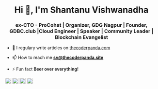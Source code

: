 <h1 align="center">Hi 👋, I'm Shantanu Vishwanadha</h1>
<h3 align="center">ex-CTO - ProCohat | Organizer, GDG Nagpur | Founder, GDBC.club |Cloud Engineer | Speaker | Community Leader | Blockchain Evangelist</h3>

- 📝 I regulary write articles on [thecoderpanda.com](thecoderpanda.com)

- 📫 How to reach me **sv@thecoderpanda.site**

- ⚡ Fun fact **Beer over everything!**


<a href="https://twitter.com/thecoderpanda" target="blank"><img align="center" src="https://cdn.jsdelivr.net/npm/simple-icons@3.0.1/icons/twitter.svg" alt="thecoderpanda" height="20" width="20" /></a>
<a href="https://linkedin.com/in/thecoderpanda" target="blank"><img align="center" src="https://cdn.jsdelivr.net/npm/simple-icons@3.0.1/icons/linkedin.svg" alt="thecoderpanda" height="20" width="20" /></a>
<a href="https://fb.com/shantanu.vishwanadha1" target="blank"><img align="center" src="https://cdn.jsdelivr.net/npm/simple-icons@3.0.1/icons/facebook.svg" alt="shantanu.vishwanadha1" height="20" width="20" /></a>
<a href="https://instagram.com/thecoderpanda" target="blank"><img align="center" src="https://cdn.jsdelivr.net/npm/simple-icons@3.0.1/icons/instagram.svg" alt="thecoderpanda" height="20" width="20" /></a>
</p>
